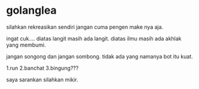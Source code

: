 # golanglea
silahkan rekreasikan sendiri
jangan cuma pengen make nya aja.

ingat cuk....
diatas langit masih ada langit.
diatas ilmu masih ada akhlak yang membumi.

jangan songong dan jangan sombong.
tidak ada yang namanya bot itu kuat.

1.run
2.banchat
3.bingung???

saya sarankan silahkan mikir.



